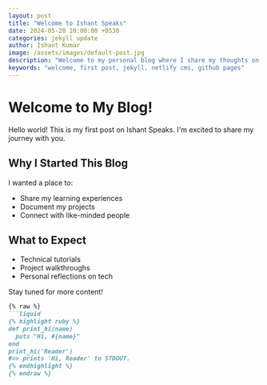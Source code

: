 ```yaml
---
layout: post
title: "Welcome to Ishant Speaks"
date: 2024-05-20 10:00:00 +0530
categories: jekyll update
author: Ishant Kumar
image: /assets/images/default-post.jpg
description: "Welcome to my personal blog where I share my thoughts on technology, programming, and life experiences."
keywords: "welcome, first post, jekyll, netlify cms, github pages"
---
```


# Welcome to My Blog!

Hello world! This is my first post on Ishant Speaks. I'm excited to share my journey with you.

## Why I Started This Blog

I wanted a place to:
- Share my learning experiences
- Document my projects
- Connect with like-minded people

## What to Expect

- Technical tutorials
- Project walkthroughs
- Personal reflections on tech

Stay tuned for more content!

```markdown
{% raw %}
```liquid
{% highlight ruby %}
def print_hi(name)
  puts "Hi, #{name}"
end
print_hi('Reader')
#=> prints 'Hi, Reader' to STDOUT.
{% endhighlight %}
{% endraw %}
